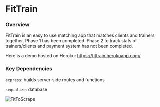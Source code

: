 # FitTrain 

### Overview
FitTrain is an easy to use matching app that matches clients and trainers together. Phase 1 has been completed. Phase 2 to track stats of trainers/clients and payment system has not been completed.

Here is a demo hosted on Heroku: https://fittrain.herokuapp.com/

### Key Dependencies
`express`: builds server-side routes and functions

`sequalize`: database 


![FitToScrape](/public/assets/img/fittoscrape.png?raw=true)
